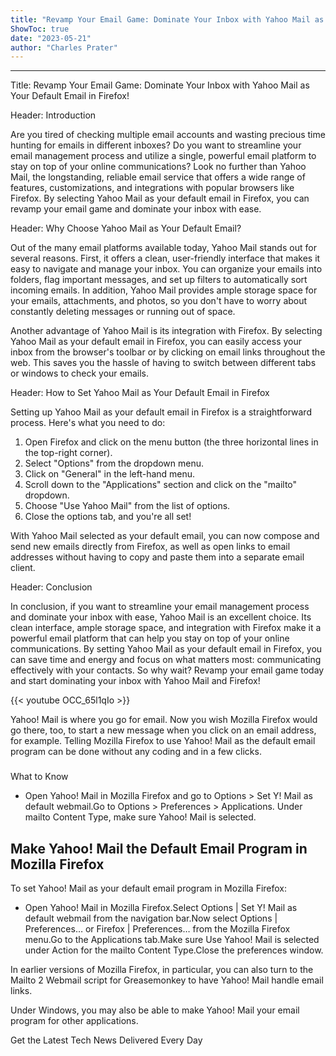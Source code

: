 ```yaml
---
title: "Revamp Your Email Game: Dominate Your Inbox with Yahoo Mail as Your Default Email in Firefox!"
ShowToc: true 
date: "2023-05-21"
author: "Charles Prater"
---
```

*****
Title: Revamp Your Email Game: Dominate Your Inbox with Yahoo Mail as Your Default Email in Firefox!

Header: Introduction

Are you tired of checking multiple email accounts and wasting precious time hunting for emails in different inboxes? Do you want to streamline your email management process and utilize a single, powerful email platform to stay on top of your online communications? Look no further than Yahoo Mail, the longstanding, reliable email service that offers a wide range of features, customizations, and integrations with popular browsers like Firefox. By selecting Yahoo Mail as your default email in Firefox, you can revamp your email game and dominate your inbox with ease.

Header: Why Choose Yahoo Mail as Your Default Email?

Out of the many email platforms available today, Yahoo Mail stands out for several reasons. First, it offers a clean, user-friendly interface that makes it easy to navigate and manage your inbox. You can organize your emails into folders, flag important messages, and set up filters to automatically sort incoming emails. In addition, Yahoo Mail provides ample storage space for your emails, attachments, and photos, so you don't have to worry about constantly deleting messages or running out of space.

Another advantage of Yahoo Mail is its integration with Firefox. By selecting Yahoo Mail as your default email in Firefox, you can easily access your inbox from the browser's toolbar or by clicking on email links throughout the web. This saves you the hassle of having to switch between different tabs or windows to check your emails.

Header: How to Set Yahoo Mail as Your Default Email in Firefox

Setting up Yahoo Mail as your default email in Firefox is a straightforward process. Here's what you need to do:

1. Open Firefox and click on the menu button (the three horizontal lines in the top-right corner).
2. Select "Options" from the dropdown menu.
3. Click on "General" in the left-hand menu.
4. Scroll down to the "Applications" section and click on the "mailto" dropdown.
5. Choose "Use Yahoo Mail" from the list of options.
6. Close the options tab, and you're all set!

With Yahoo Mail selected as your default email, you can now compose and send new emails directly from Firefox, as well as open links to email addresses without having to copy and paste them into a separate email client.

Header: Conclusion

In conclusion, if you want to streamline your email management process and dominate your inbox with ease, Yahoo Mail is an excellent choice. Its clean interface, ample storage space, and integration with Firefox make it a powerful email platform that can help you stay on top of your online communications. By setting Yahoo Mail as your default email in Firefox, you can save time and energy and focus on what matters most: communicating effectively with your contacts. So why wait? Revamp your email game today and start dominating your inbox with Yahoo Mail and Firefox!

{{< youtube OCC_65l1qIo >}} 




Yahoo! Mail is where you go for email. Now you wish Mozilla Firefox would go there, too, to start a new message when you click on an email address, for example. Telling Mozilla Firefox to use Yahoo! Mail as the default email program can be done without any coding and in a few clicks.

 
### 
What to Know
 
- Open Yahoo! Mail in Mozilla Firefox and go to Options > Set Y! Mail as default webmail.Go to Options > Preferences > Applications. Under mailto Content Type, make sure Yahoo! Mail is selected.

 
##   Make Yahoo! Mail the Default Email Program in Mozilla Firefox  
 

To set Yahoo! Mail as your default email program in Mozilla Firefox:

 
- Open Yahoo! Mail in Mozilla Firefox.Select Options | Set Y! Mail as default webmail from the navigation bar.Now select Options | Preferences… or Firefox | Preferences… from the Mozilla Firefox menu.Go to the Applications tab.Make sure Use Yahoo! Mail is selected under Action for the mailto Content Type.Close the preferences window.

 

In earlier versions of Mozilla Firefox, in particular, you can also turn to the Mailto 2 Webmail script for Greasemonkey to have Yahoo! Mail handle email links.

 

Under Windows, you may also be able to make Yahoo! Mail your email program for other applications.

 

Get the Latest Tech News Delivered Every Day





